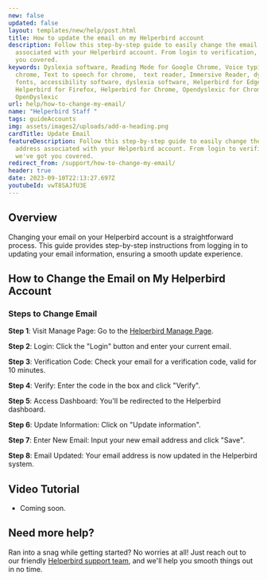 ```yaml
---
new: false
updated: false
layout: templates/new/help/post.html
title: How to update the email on my Helperbird account
description: Follow this step-by-step guide to easily change the email address
  associated with your Helperbird account. From login to verification, we've got
  you covered.
keywords: Dyslexia software, Reading Mode for Google Chrome, Voice typing for
  chrome, Text to speech for chrome,  text reader, Immersive Reader, dyslexia
  fonts, accessibility software, dyslexia software, Helperbird for Edge,
  Helperbird for Firefox, Helperbird for Chrome, Opendyslexic for Chrome,
  OpenDyslexic
url: help/how-to-change-my-email/
name: "Helperbird Staff "
tags: guideAccounts
img: assets/images2/uploads/add-a-heading.png
cardTitle: Update Email
featureDescription: Follow this step-by-step guide to easily change the email
  address associated with your Helperbird account. From login to verification,
  we've got you covered.
redirect_from: /support/how-to-change-my-email/
header: true
date: 2023-09-10T22:13:27.697Z
youtubeId: vwT8SAJfU3E
---
```


## Overview

Changing your email on your Helperbird account is a straightforward process. This guide provides step-by-step instructions from logging in to updating your email information, ensuring a smooth update experience.


## How to Change the Email on My Helperbird Account

### Steps to Change Email

**Step 1**: Visit Manage Page: Go to the [Helperbird Manage Page](https://payments.coffeeandfun.com/p/login/cN214adE29toci4bII).

**Step 2**: Login: Click the "Login" button and enter your current email.

**Step 3**: Verification Code: Check your email for a verification code, valid for 10 minutes.

**Step 4**: Verify: Enter the code in the box and click "Verify".

**Step 5**: Access Dashboard: You'll be redirected to the Helperbird dashboard.

**Step 6**: Update Information: Click on "Update information".

**Step 7**: Enter New Email: Input your new email address and click "Save".

**Step 8**: Email Updated: Your email address is now updated in the Helperbird system.



## Video Tutorial

- Coming soon.


## Need more help?

Ran into a snag while getting started? No worries at all! Just reach out to our friendly [Helperbird support team](/support/), and we'll help you smooth things out in no time.

